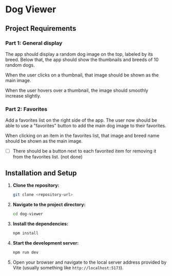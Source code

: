 # Dog Viewer

## Project Requirements

### Part 1: General display

The app should display a random dog image on the top, labeled by its breed. Below that, the app should show the thumbnails and breeds of 10 random dogs.

When the user clicks on a thumbnail, that image should be shown as the main image.

When the user hovers over a thumbnail, the image should smoothly increase slightly.

### Part 2: Favorites

Add a favorites list on the right side of the app. The user now should be able to use a "favorites" button to add the main dog image to their favorites.

When clicking on an item in the favorites list, that image and breed name should be shown as the main image.

- [ ] There should be a button next to each favorited item for removing it from the favorites list. (not done)

## Installation and Setup

1.  **Clone the repository:**
    ```bash
    git clone <repository-url>
    ```

2.  **Navigate to the project directory:**
    ```bash
    cd dog-viewer
    ```

3.  **Install the dependencies:**
    ```bash
    npm install
    ```

4.  **Start the development server:**
    ```bash
    npm run dev
    ```

5.  Open your browser and navigate to the local server address provided by Vite (usually something like `http://localhost:5173`).
